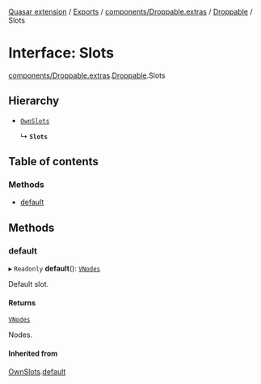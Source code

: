 [Quasar extension](../index.md) / [Exports](../modules.md) / [components/Droppable.extras](../modules/components_Droppable_extras.md) / [Droppable](../modules/components_Droppable_extras.Droppable.md) / Slots

# Interface: Slots

[components/Droppable.extras](../modules/components_Droppable_extras.md).[Droppable](../modules/components_Droppable_extras.Droppable.md).Slots

## Hierarchy

- [`OwnSlots`](components_Droppable_extras.Droppable.OwnSlots.md)

  ↳ **`Slots`**

## Table of contents

### Methods

- [default](components_Droppable_extras.Droppable.Slots.md#default)

## Methods

### default

▸ `Readonly` **default**(): [`VNodes`](../modules/components_api_misc.md#vnodes)

Default slot.

#### Returns

[`VNodes`](../modules/components_api_misc.md#vnodes)

Nodes.

#### Inherited from

[OwnSlots](components_Droppable_extras.Droppable.OwnSlots.md).[default](components_Droppable_extras.Droppable.OwnSlots.md#default)
